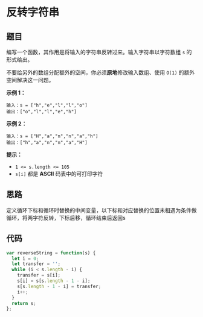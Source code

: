 # 反转字符串

## 题目

编写一个函数，其作用是将输入的字符串反转过来。输入字符串以字符数组 `s` 的形式给出。

不要给另外的数组分配额外的空间，你必须**原地**修改输入数组、使用 `O(1)` 的额外空间解决这一问题。

**示例 1：**

```
输入：s = ["h","e","l","l","o"]
输出：["o","l","l","e","h"]
```

**示例 2：**

```
输入：s = ["H","a","n","n","a","h"]
输出：["h","a","n","n","a","H"]
```

**提示：**

- `1 <= s.length <= 105`
- `s[i]` 都是 **ASCII** 码表中的可打印字符

## 思路

定义循环下标和循环时替换的中间变量，以下标和对应替换的位置未相遇为条件做循环，将两字符反转，下标后移，循环结束后返回s

## 代码

```js
var reverseString = function(s) {
  let i = 0;
  let transfer = '';
  while (i < s.length - i) {
    transfer = s[i];
    s[i] = s[s.length - 1 - i];
    s[s.length - 1 - i] = transfer;
    i++;
  }
  return s;
};
```
